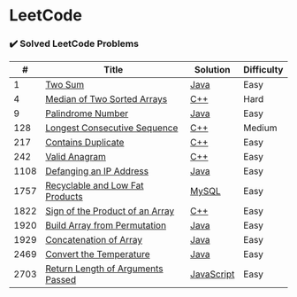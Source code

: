 LeetCode
========

### ✔️ Solved LeetCode Problems

<!-- | # | [Title](Website) | [Language](./Solutions/fileName) | Difficulty | --> 

| # | Title | Solution | Difficulty |
|---| ----- | -------- | ---------- |
| 1 | [Two Sum](https://leetcode.com/problems/two-sum/) | [Java](./Solutions/twoSum.java) | Easy |
| 4 | [Median of Two Sorted Arrays](https://leetcode.com/problems/median-of-two-sorted-arrays/) | [C++](./Solutions/medianOfTwoSortedArrays.cpp) | Hard |
| 9 | [Palindrome Number](https://leetcode.com/problems/palindrome-number/) | [Java](./Solutions/palindroneNumber.java) | Easy |
| 128 | [Longest Consecutive Sequence](https://leetcode.com/problems/longest-consecutive-sequence/) | [C++](./Solutions/longestConsecutiveSequence.cpp) | Medium |
| 217 | [Contains Duplicate](https://leetcode.com/problems/contains-duplicate/) | [C++](./Solutions/containsDuplicate.cpp) | Easy |
| 242 | [Valid Anagram](https://leetcode.com/problems/valid-anagram/) | [C++](./Solutions/validAnagram.cpp) | Easy |
| 1108 | [Defanging an IP Address](https://leetcode.com/problems/defanging-an-ip-address/) | [Java](./Solutions/defangingAnIPAddress.java) | Easy |
| 1757 | [Recyclable and Low Fat Products](https://leetcode.com/problems/recyclable-and-low-fat-products/) | [MySQL](./Solutions/recyclableAndLowFatProducts.sql) | Easy |
| 1822 | [Sign of the Product of an Array](https://leetcode.com/problems/sign-of-the-product-of-an-array/) | [C++](./Solutions/signOfTheProductOfAnArray.cpp) | Easy |
| 1920 | [Build Array from Permutation](https://leetcode.com/problems/build-array-from-permutation/) | [Java](./Solutions/buildArrayFromPermutation.java) | Easy |
| 1929 | [Concatenation of Array](https://leetcode.com/problems/concatenation-of-array/) | [Java](./Solutions/concatenationOfArray.java) | Easy |
| 2469 | [Convert the Temperature](https://leetcode.com/problems/convert-the-temperature/) | [Java](./Solutions/convertTheTemperature.java) | Easy |
| 2703 | [Return Length of Arguments Passed](https://leetcode.com/problems/return-length-of-arguments-passed/) | [JavaScript](./Solutions/returnLengthOfArgumentsPassed.js) | Easy |

